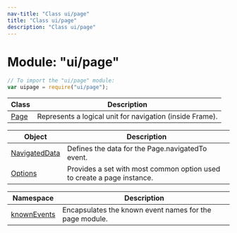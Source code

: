 ```yaml
---
nav-title: "Class ui/page"
title: "Class ui/page"
description: "Class ui/page"
---
```

# Module: "ui/page"

``` JavaScript
// To import the "ui/page" module:
var uipage = require("ui/page");
```

Class | Description
------|------------
[Page](../../ui/page/Page.md) | Represents a logical unit for navigation (inside Frame).

Object | Description
------|------------
[NavigatedData](../../ui/page/NavigatedData.md) | Defines the data for the Page.navigatedTo event.
[Options](../../ui/page/Options.md) | Provides a set with most common option used to create a page instance.

Namespace | Description
------|------------
[knownEvents](../../ui/page/knownEvents/) | Encapsulates the known event names for the page module.